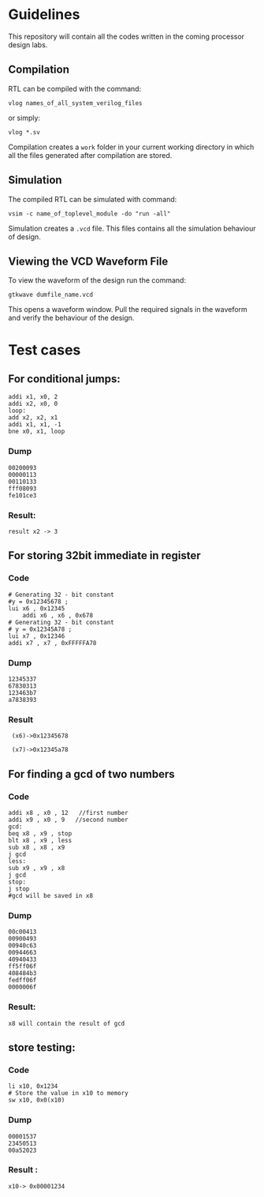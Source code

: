 # Guidelines

This repository will contain all the codes written in the coming processor design labs.

## Compilation

RTL can be compiled with the command: 

``` 
vlog names_of_all_system_verilog_files
```

or simply:

``` 
vlog *.sv 
```

Compilation creates a ``` work ``` folder in your current working directory in which all the files generated after compilation are stored.
 
## Simulation

The compiled RTL can be simulated with command:

``` 
vsim -c name_of_toplevel_module -do "run -all"
```

Simulation creates a ``` .vcd ``` file. This files contains all the simulation behaviour of design.

## Viewing the VCD Waveform File

To view the waveform of the design run the command:

```
gtkwave dumfile_name.vcd
```

This opens a waveform window. Pull the required signals in the waveform and verify the behaviour of the design.

# Test cases



## For conditional jumps: 

```
addi x1, x0, 2
addi x2, x0, 0
loop:
add x2, x2, x1
addi x1, x1, -1
bne x0, x1, loop

```
### Dump
```
00200093
00000113
00110133
fff08093
fe101ce3
```
### Result:
```
result x2 -> 3
```


## For storing 32bit immediate in register

### Code
``` 
# Generating 32 - bit constant
#y = 0x12345678 ;
lui x6 , 0x12345
	addi x6 , x6 , 0x678
# Generating 32 - bit constant
# y = 0x12345A78 ;
lui x7 , 0x12346
addi x7 , x7 , 0xFFFFFA78
```

### Dump
```
12345337
67830313
123463b7
a7838393
```
###     Result
```
 (x6)->0x12345678

 (x7)->0x12345a78

```

## For finding a gcd of two numbers

### Code

```
addi x8 , x0 , 12   //first number
addi x9 , x0 , 9   //second number
gcd:
beq x8 , x9 , stop
blt x8 , x9 , less
sub x8 , x8 , x9
j gcd
less:
sub x9 , x9 , x8
j gcd
stop:
j stop
#gcd will be saved in x8
```

### Dump
```
00c00413
00900493
00940c63
00944663
40940433
ff5ff06f
408484b3
fedff06f
0000006f
```

### Result: 
```
x8 will contain the result of gcd
````

## store testing:

### Code

```
li x10, 0x1234
# Store the value in x10 to memory
sw x10, 0x0(x10)

```

### Dump
```
00001537
23450513
00a52023
```

### Result :
```
x10-> 0x00001234
```

